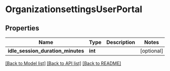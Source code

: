 # OrganizationsettingsUserPortal

## Properties
Name | Type | Description | Notes
------------ | ------------- | ------------- | -------------
**idle_session_duration_minutes** | **int** |  | [optional] 

[[Back to Model list]](../README.md#documentation-for-models) [[Back to API list]](../README.md#documentation-for-api-endpoints) [[Back to README]](../README.md)


